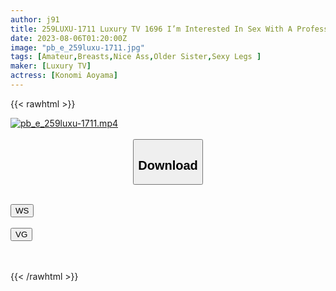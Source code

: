 ```yaml
---
author: j91
title: 259LUXU-1711 Luxury TV 1696 I’m Interested In Sex With A Professional Actor… A Curious And Sexy Beauty Makes Her First Appearance! Driven By The Desire To Taste Sex With A Professional, She Exposes Her Beautiful Naked Body In Front Of The Camera And Is Immersed In Pleasure…! (Konomi Aoyama)
date: 2023-08-06T01:20:00Z
image: "pb_e_259luxu-1711.jpg"
tags: [Amateur,Breasts,Nice Ass,Older Sister,Sexy Legs ]
maker: [Luxury TV]
actress: [Konomi Aoyama]
---
```



{{< rawhtml >}}

<div class="video" data-videoid="rkxri8xheuph">
    <a href="javascript:;">
        <img src="https://my.j91.asia/posts/pb_e_259luxu-1711/pb_e_259luxu-1711.jpg" width="WIDTH" height="HEIGHT" alt="pb_e_259luxu-1711.mp4" loading="lazy">
    </a>
</div>

<script type="text/javascript" src="https://j91.asia/asset/on-demand-ws.js"></script>

<br>
  <link rel="stylesheet" href="https://j91.asia/asset/bs5.css">
  
  <center>
  <button class="btn btn-primary" type="button" data-bs-toggle="collapse" data-bs-target=".multi-collapse" aria-expanded="false" aria-controls="multiCollapseExample1 multiCollapseExample2"><h2>Download</h2></button></center>
</p>
<div class="row">
  <div class="col">
    <div class="collapse multi-collapse" id="multiCollapseExample1">
      <div class="card card-body">
	      	      <br>
<div class="buttons">  
<a href="https://wolfstream.tv/rkxri8xheuph"><button class="btn-hover color-3"><i class="fa fa-download"></i> WS</button></a></div>
    </div>
  </div>
</div>
  <div class="col">
    <div class="collapse multi-collapse" id="multiCollapseExample2">
      <div class="card card-body">
	      <br>
<div class="buttons">
    <a href="https://vgembed.com/v/YWA8E9M143EGmMw"><button class="btn-hover color-9"><i class="fa fa-download"></i> VG</button></a></div>
<br><br>
      </div>
    </div>
  </div>
</div>

{{< /rawhtml >}}